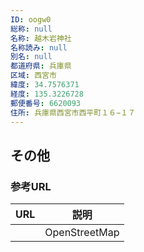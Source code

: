 ```yaml
---
ID: oogw0
総称: null
名称: 越木岩神社
名称読み: null
別名: null
都道府県: 兵庫県
区域: 西宮市
緯度: 34.7576371
経度: 135.3226728
郵便番号: 6620093
住所: 兵庫県西宮市西平町１６−１７
---
```


## その他

### 参考URL

| URL | 説明          |
| --- | ------------- |
|     | OpenStreetMap |
